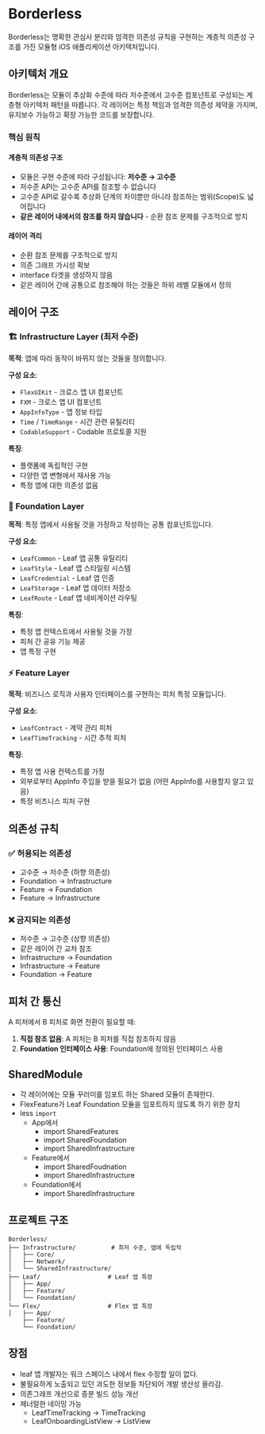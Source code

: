 # Borderless

Borderless는 명확한 관심사 분리와 엄격한 의존성 규칙을 구현하는 계층적 의존성 구조를 가진 모듈형 iOS 애플리케이션 아키텍처입니다.

## 아키텍처 개요

Borderless는 모듈이 추상화 수준에 따라 저수준에서 고수준 컴포넌트로 구성되는 계층형 아키텍처 패턴을 따릅니다. 각 레이어는 특정 책임과 엄격한 의존성 제약을 가지며, 유지보수 가능하고 확장 가능한 코드를 보장합니다.

### 핵심 원칙

#### **계층적 의존성 구조**
- 모듈은 구현 수준에 따라 구성됩니다: **저수준 → 고수준**
- 저수준 API는 고수준 API를 참조할 수 없습니다
- 고수준 API로 갈수록 추상화 단계의 차이뿐만 아니라 참조하는 범위(Scope)도 넓어집니다
- **같은 레이어 내에서의 참조를 하지 않습니다** - 순환 참조 문제를 구조적으로 방지

#### **레이어 격리**
- 순환 참조 문제를 구조적으로 방지
- 의존 그래프 가시성 확보
- interface 타겟을 생성하지 않음
- 같은 레이어 간에 공통으로 참조해야 하는 것들은 하위 레벨 모듈에서 정의

## 레이어 구조

### 🏗️ Infrastructure Layer (최저 수준)

**목적**: 앱에 따라 동작이 바뀌지 않는 것들을 정의합니다.

**구성 요소**:
- `FlexUIKit` - 크로스 앱 UI 컴포넌트
- `FXM` - 크로스 앱 UI 컴포넌트
- `AppInfoType` - 앱 정보 타입
- `Time` / `TimeRange` - 시간 관련 유틸리티
- `CodableSupport` - Codable 프로토콜 지원

**특징**:
- 플랫폼에 독립적인 구현
- 다양한 앱 변형에서 재사용 가능
- 특정 앱에 대한 의존성 없음

### 🎯 Foundation Layer

**목적**: 특정 앱에서 사용될 것을 가정하고 작성하는 공통 컴포넌트입니다.

**구성 요소**:
- `LeafCommon` - Leaf 앱 공통 유틸리티
- `LeafStyle` - Leaf 앱 스타일링 시스템
- `LeafCredential` - Leaf 앱 인증
- `LeafStorage` - Leaf 앱 데이터 저장소
- `LeafRoute` - Leaf 앱 네비게이션 라우팅

**특징**:
- 특정 앱 컨텍스트에서 사용될 것을 가정
- 피처 간 공유 기능 제공
- 앱 특정 구현

### ⚡ Feature Layer

**목적**: 비즈니스 로직과 사용자 인터페이스를 구현하는 피처 특정 모듈입니다.

**구성 요소**:
- `LeafContract` - 계약 관리 피처
- `LeafTimeTracking` - 시간 추적 피처

**특징**:
- 특정 앱 사용 컨텍스트를 가정
- 외부로부터 AppInfo 주입을 받을 필요가 없음 (어떤 AppInfo를 사용할지 알고 있음)
- 특정 비즈니스 피처 구현

## 의존성 규칙

### ✅ 허용되는 의존성
- 고수준 → 저수준 (하향 의존성)
- Foundation → Infrastructure
- Feature → Foundation
- Feature → Infrastructure

### ❌ 금지되는 의존성
- 저수준 → 고수준 (상향 의존성)
- 같은 레이어 간 교차 참조
- Infrastructure → Foundation
- Infrastructure → Feature
- Foundation → Feature

## 피처 간 통신

A 피처에서 B 피처로 화면 전환이 필요할 때:

1. **직접 참조 없음**: A 피처는 B 피처를 직접 참조하지 않음
2. **Foundation 인터페이스 사용**: Foundation에 정의된 인터페이스 사용

## SharedModule

- 각 레이어에는 모듈 꾸러미를 임포트 하는 Shared 모듈이 존재한다.
- FlexFeature가 Leaf Foundation 모듈을 임포트하지 않도록 하기 위한 장치
- less `import`
    - App에서
        - import SharedFeatures
        - import SharedFoundation
        - import SharedInfrastructure
    - Feature에서
        - import SharedFoudnation
        - import SharedInfrastructure
    - Foundation에서
        - import SharedInfrastructure

## 프로젝트 구조

```
Borderless/
├── Infrastructure/          # 최저 수준, 앱에 독립적
│   ├── Core/
│   ├── Network/
│   └── SharedInfrastructure/
├── Leaf/                   # Leaf 앱 특정
│   ├── App/
│   ├── Feature/
│   └── Foundation/
└── Flex/                   # Flex 앱 특정
│   ├── App/
    ├── Feature/
    └── Foundation/
```

## 장점

- leaf 앱 개발자는 워크 스페이스 내에서 flex 수정할 일이 없다.
- 불필요하게 노출되고 있던 과도한 정보들 차단되어 개발 생산성 올라감.
- 의존그래프 개선으로 증분 빌드 성능 개선
- 제너럴한 네이밍 가능 
    - LeafTimeTracking -> TimeTracking
    - LeafOnboardingListView -> ListView